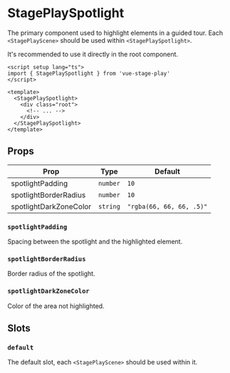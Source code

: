 # StagePlaySpotlight

The primary component used to highlight elements in a guided tour. Each `<StagePlayScene>` should be used within `<StagePlaySpotlight>`.

It's recommended to use it directly in the root component.

``` vue{2,6,10}
<script setup lang="ts">
import { StagePlaySpotlight } from 'vue-stage-play'
</script>

<template>
  <StagePlaySpotlight>
    <div class="root">
      <!-- ... -->
    </div>
  </StagePlaySpotlight>
</template>
```

## Props

| Prop                   | Type     | Default                  |
| ---------------------- | -------- | ------------------------ |
| spotlightPadding       | `number` | `10`                     |
| spotlightBorderRadius  | `number` | `10`                     |
| spotlightDarkZoneColor | `string` | `"rgba(66, 66, 66, .5)"` |

### `spotlightPadding`
Spacing between the spotlight and the highlighted element.

### `spotlightBorderRadius`
Border radius of the spotlight.

### `spotlightDarkZoneColor`
Color of the area not highlighted.

## Slots

### `default`

The default slot, each `<StagePlayScene>` should be used within it.